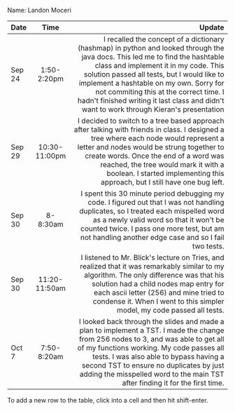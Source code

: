 Name: Landon Moceri

| Date   |     Time      |                                                                                                                                                                                                                                                                                                                                                                                                 Update |
|:-------|:-------------:|-------------------------------------------------------------------------------------------------------------------------------------------------------------------------------------------------------------------------------------------------------------------------------------------------------------------------------------------------------------------------------------------------------:|
| Sep 24 |  1:50-2:20pm  | I recalled the concept of a dictionary (hashmap) in python and looked through the java docs. This led me to find the hashtable class and implement it in my code. This solution passed all tests, but I would like to implement a hashtable on my own. Sorry for not commiting this at the correct time. I hadn't finished writing it last class and didn't want to work through Kieran's presentation |
| Sep 29 | 10:30-11:00pm |                                                       I decided to switch to a tree based approach after talking with friends in class. I designed a tree where each node would represent a letter and nodes would be strung together to create words. Once the end of a word was reached, the tree would mark it with a boolean. I started implementing this approach, but I still have one bug left. |
| Sep 30 |   8-8:30am    |                                                                                                                      I spent this 30 minute period debugging my code. I figured out that I was not handling duplicates, so I treated each mispelled word as a newly valid word so that it won't be counted twice. I pass one more test, but am not handling another edge case and so I fail two tests. |
| Sep 30 | 11:20-11:50am |                                                                                                 I listened to Mr. Blick's lecture on Tries, and realized that it was remarkably similar to my algorithm. The only difference was that his solution had a child nodes map entry for each ascii letter (256) and mine tried to condense it. When I went to this simpler model, my code passed all tests. |
| Oct 7  |  7:50-8:20am  |                                                   I looked back through the slides and made a plan to implement a TST. I made the change from 256 nodes to 3, and was able to get all of my functions working. My code passes all tests. I was also able to bypass having a second TST to ensure no duplicates by just adding the misspelled word to the main TST after finding it for the first time. |


To add a new row to the table, click into a cell and then hit shift-enter.